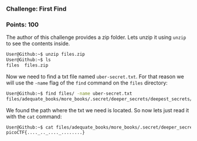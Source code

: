 ### Challenge: First Find
### Points: 100

The author of this challenge provides a zip folder. Lets unzip it using `unzip` to see the contents inside.
```bash
User@Github:~$ unzip files.zip
User@Github:~$ ls
files  files.zip
```
Now we need to find a txt file named `uber-secret.txt`. For that reason we will use the `-name` flag of the `find` command on the `files` directory:
```bash
User@Github:~$ find files/ -name uber-secret.txt
files/adequate_books/more_books/.secret/deeper_secrets/deepest_secrets/uber-secret.txt
```
We found the path where the txt we need is located. So now lets just read it with the `cat` command:
```bash
User@Github:~$ cat files/adequate_books/more_books/.secret/deeper_secrets/deepest_secrets/uber-secret.txt
picoCTF{...._.._...._........}
```
